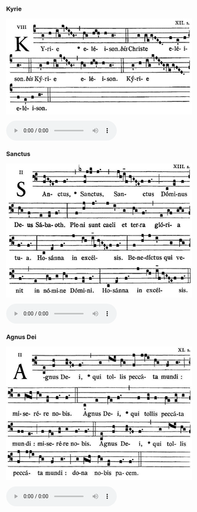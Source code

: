 ### Kyrie

![](images/mass-xii-kyrie.jpg)

<audio src="http://www.ccwatershed.org/audio/djc_12_kyrie_mp3_1/download/" controls="controls"></audio>

### Sanctus

![](images/mass-xii-sanctus.jpg)

<audio src="http://www.ccwatershed.org/audio/djc_12_sanctus_mp3_1/download/" controls="controls"></audio>

### Agnus Dei

![](images/mass-xii-agnus.jpg)

<audio src="http://www.ccwatershed.org/audio/djc_12_agnus_mp3_1/download/" controls="controls"></audio>
